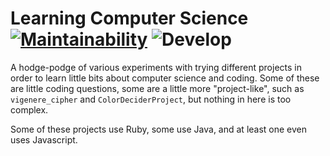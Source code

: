 # Learning Computer Science [![Maintainability](https://api.codeclimate.com/v1/badges/49193a2acd2cc323a802/maintainability)](https://codeclimate.com/github/emmasax4/LearningComputerScience/maintainability) ![Develop](https://github.com/emmasax4/LearningComputerScience/workflows/Develop/badge.svg)

A hodge-podge of various experiments with trying different projects in order to learn little bits about computer science and coding. Some of these are little coding questions, some are a little more "project-like", such as `vigenere_cipher` and `ColorDeciderProject`, but nothing in here is too complex.

Some of these projects use Ruby, some use Java, and at least one even uses Javascript.
